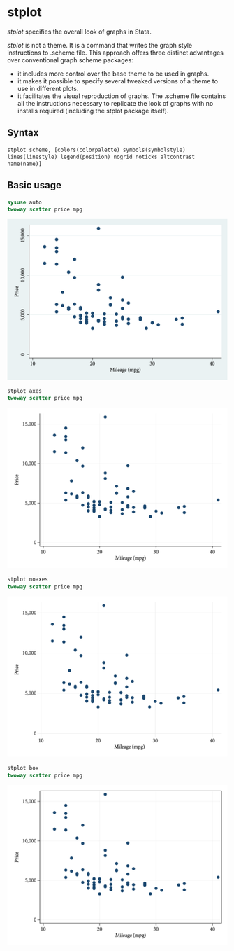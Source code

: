 # stplot
*stplot* specifies the overall look of graphs in Stata.

*stplot* is not a theme. It is a command that writes the graph style instructions to .scheme file. This approach offers three distinct advantages
over conventional graph scheme packages:

- it includes more control over the base theme to be used in graphs.
- it makes it possible to specify several tweaked versions of a theme to use in different plots.
- it facilitates the visual reproduction of graphs. The .scheme file contains all the instructions necessary to replicate the look of graphs with no
installs required (including the stplot package itself).


## Syntax

```
stplot scheme, [colors(colorpalette) symbols(symbolstyle) lines(linestyle) legend(position) nogrid noticks altcontrast name(name)]
```

## Basic usage

``` stata
sysuse auto 
twoway scatter price mpg
```

![s2color](https://raw.githubusercontent.com/daniel-alves-fernandes/stplot/main/examples/s2color.png)

``` stata
stplot axes
twoway scatter price mpg
```

![axes](https://raw.githubusercontent.com/daniel-alves-fernandes/stplot/main/examples/axes.png)

``` stata
stplot noaxes
twoway scatter price mpg
```

![axes](https://raw.githubusercontent.com/daniel-alves-fernandes/stplot/main/examples/noaxes.png)

``` stata
stplot box
twoway scatter price mpg
```

![axes](https://raw.githubusercontent.com/daniel-alves-fernandes/stplot/main/examples/box.png)
